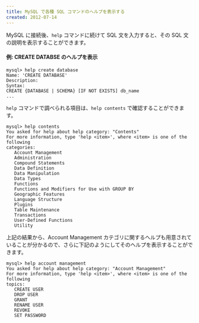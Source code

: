 ```yaml
---
title: MySQL で各種 SQL コマンドのヘルプを表示する
created: 2012-07-14
---
```


MySQL に接続後、`help` コマンドに続けて SQL 文を入力すると、その SQL 文の説明を表示することができます。

#### 例: CREATE DATABSE のヘルプを表示

~~~
mysql> help create database
Name: 'CREATE DATABASE'
Description:
Syntax:
CREATE {DATABASE | SCHEMA} [IF NOT EXISTS] db_name
...
~~~

`help` コマンドで調べられる項目は、`help contents` で確認することができます。

~~~
mysql> help contents
You asked for help about help category: "Contents"
For more information, type 'help <item>', where <item> is one of the following
categories:
   Account Management
   Administration
   Compound Statements
   Data Definition
   Data Manipulation
   Data Types
   Functions
   Functions and Modifiers for Use with GROUP BY
   Geographic Features
   Language Structure
   Plugins
   Table Maintenance
   Transactions
   User-Defined Functions
   Utility
~~~

上記の結果から、Account Management カテゴリに関するヘルプも用意されていることが分かるので、さらに下記のようにしてそのヘルプを表示することができます。

~~~
mysql> help account management
You asked for help about help category: "Account Management"
For more information, type 'help <item>', where <item> is one of the following
topics:
   CREATE USER
   DROP USER
   GRANT
   RENAME USER
   REVOKE
   SET PASSWORD
~~~

